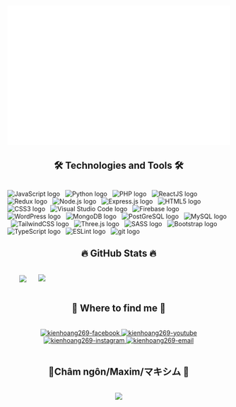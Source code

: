 <a href="#" target="_blank">
  <img src="svg/kienhoang269.svg" width="1200" alt="Click to see the source" />
</a>

<h2 align="center">🛠 Technologies and Tools 🛠</h2>
<br />
<!-- https://simpleicons.org/ -->
<span
  ><img
    src="https://img.shields.io/badge/JavaScript-282C34?logo=javascript&logoColor=F7DF1E"
    alt="JavaScript logo"
    title="JavaScript"
    height="25"
/></span>
&nbsp;
<span
  ><img
    src="https://img.shields.io/badge/Python-FFD43B?style=for-the-badge&logo=python&logoColor=blue"
    alt="Python logo"
    title="Python"
    height="25"
/></span>
&nbsp;
<span
  ><img
    src="https://camo.githubusercontent.com/cc787d58fd04523b366d6ce7e7a3dd0ce56117acdc36c93341e4846682d43c0a/68747470733a2f2f696d672e736869656c64732e696f2f62616467652f2d5048502d3738374342353f7374796c653d666c61742d737175617265266c6f676f3d504850266c6f676f436f6c6f723d626c61636b"
    alt="PHP logo"
    title="PHP"
    height="25"
/></span>
&nbsp;
<span
  ><img
    src="https://img.shields.io/badge/ReactJS-282C34?logo=react&logoColor=61DAFB"
    alt="ReactJS logo"
    title="ReactJS"
    height="25"
/></span>
&nbsp;
<span
  ><img
    src="https://img.shields.io/badge/Redux-282C34?logo=redux&logoColor=764ABC"
    alt="Redux logo"
    title="Redux"
    height="25"
/></span>
&nbsp;
<span
  ><img
    src="https://img.shields.io/badge/Node.js-282C34?logo=node.js&logoColor=00F200"
    alt="Node.js logo"
    title="Node.js"
    height="25"
/></span>
&nbsp;
<span
  ><img
    src="https://img.shields.io/badge/Express-282C34?logo=express&logoColor=FFFFFF"
    alt="Express.js logo"
    title="Express.js"
    height="25"
/></span>
&nbsp;
<span
  ><img
    src="https://img.shields.io/badge/HTML5-282C34?logo=html5&logoColor=E34F26"
    alt="HTML5 logo"
    title="HTML5"
    height="25"
/></span>
&nbsp;
<span
  ><img
    src="https://img.shields.io/badge/CSS3-282C34?logo=css3&logoColor=1572B6"
    alt="CSS3 logo"
    title="CSS3"
    height="25"
/></span>
&nbsp;
<span
  ><img
    src="https://img.shields.io/badge/VS%20Code-282C34?logo=visual-studio-code&logoColor=007ACC"
    alt="Visual Studio Code logo"
    title="Visual Studio Code"
    height="25"
/></span>
&nbsp;
<span
  ><img
    src="https://img.shields.io/badge/Firebase-282C34?logo=firebase&logoColor=FFCA28"
    alt="Firebase logo"
    title="Firebase"
    height="25"
/></span>
&nbsp;
<span
  ><img
    src="https://img.shields.io/badge/WordPress-282C34?logo=wordPress&logoColor=21759B"
    alt="WordPress logo"
    title="WordPress"
    height="25"
/></span>
&nbsp;
<span
  ><img
    src="https://img.shields.io/badge/MongoDB-282C34?logo=mongodb&logoColor=47A248"
    alt="MongoDB logo"
    title="MongoDB"
    height="25"
/></span>
&nbsp;
<span
  ><img
    src="https://img.shields.io/badge/PostgreSQL-316192?style=for-the-badge&logo=postgresql&logoColor=white"
    alt="PostGreSQL logo"
    title="PostGreSQL"
    height="25"
/></span>
&nbsp;
<span
  ><img
    src="https://img.shields.io/badge/MySQL-005C84?style=for-the-badge&logo=mysql&logoColor=white"
    alt="MySQL logo"
    title="MySQL"
    height="25"
/></span>
&nbsp;
<span
  ><img
    src="https://img.shields.io/badge/Tailwind%20CSS-282C34?logo=tailwind-css&logoColor=38B2AC"
    alt="TailwindCSS logo"
    title="TailwindCSS"
    height="25"
/></span>
&nbsp;
<span
  ><img
    src="https://img.shields.io/badge/Three.js-282C34?logo=three.js&logoColor=FFFFFF"
    alt="Three.js logo"
    title="Three.js"
    height="25"
/></span>
&nbsp;
<span
  ><img
    src="https://img.shields.io/badge/Sass-282C34?logo=sass&logoColor=CC6699"
    alt="SASS logo"
    title="SASS"
    height="25"
/></span>
&nbsp;
<span
  ><img
    src="https://img.shields.io/badge/Bootstrap-282C34?logo=bootstrap&logoColor=7952B3"
    alt="Bootstrap logo"
    title="Bootstrap"
    height="25"
/></span>
&nbsp;
<span
  ><img
    src="https://img.shields.io/badge/TypeScript-282C34?logo=typescript&logoColor=3178C6"
    alt="TypeScript logo"
    title="TypeScript"
    height="25"
/></span>
&nbsp;
<span
  ><img
    src="https://img.shields.io/badge/ESLint-282C34?logo=eslint&logoColor=4B32C3"
    alt="ESLint logo"
    title="ESLint"
    height="25"
/></span>
&nbsp;
<span
  ><img
    src="https://img.shields.io/badge/git-282C34?logo=git&logoColor=F05032"
    alt="git logo"
    title="git"
    height="25"
/></span>
&nbsp;

<br />

<h2 align="center">🔥 GitHub Stats 🔥</h2>
<br />
<div align="center">
  <a href="#" title="kienhoang269">
    <img
      width="315"
      align="center"
      src="https://github-readme-stats.vercel.app/api/top-langs/?username=Kien-Hoang2692002&hide=c%23,powershell,Mathematica,Ruby,Objective-C,Objective-C%2b%2b,Cuda&title_color=61dafb&text_color=ffffff&icon_color=61dafb&bg_color=20232a&langs_count=8&layout=compact&border_color=61dafb&hide_border=true"
    />
  </a>
  <a href="#" title="kienhoang269">
    <img
      align="right"
      width="434"
      src="https://github-readme-stats.vercel.app/api?username=Kien-Hoang2692002&show_icons=true&theme=react&border_color=61dafb&hide_border=true"
    />
  </a>
</div>

<br />

<h2 align="center">🦁 Where to find me 🦁</h2>
<br />
<!-- https://icons8.com -->
<div align="center">
  <a href="https://www.facebook.com/kien2609" target="blank">
    <img
      src="https://img.icons8.com/bubbles/100/000000/facebook-new.png"
      alt="kienhoang269-facebook"
    />
  </a>
  <a href="https://www.youtube.com/" target="blank">
    <img
      src="https://img.icons8.com/bubbles/100/000000/youtube-squared.png"
      alt="kienhoang269-youtube"
    />
  </a>
  <a href="https://www.instagram.com/" target="blank">
    <img
      src="https://img.icons8.com/bubbles/100/000000/instagram.png"
      alt="kienhoang269-instagram"
    />
  </a>
  <a href="mailto:hoatruongquay@gmail.com" target="top">
    <img
      src="https://img.icons8.com/bubbles/100/000000/apple-mail.png"
      alt="kienhoang269-email"
    />
  </a>
</div>

<br />

<h2 align="center">📑Châm ngôn/Maxim/マキシム 📑</h2>
<br />
<!-- https://github.com/shravan20/github-readme-quotes -->
<div align="center">
  <img 
    src="https://anh.eva.vn//upload/3-2016/images/2016-09-10/tieu-nai-duong-duong-don-tim-fan-nu-boi-phat-ngon-chuan-khong-can-chinh-01-copy-1473442060-width500height310.jpg"
  />
</div>
